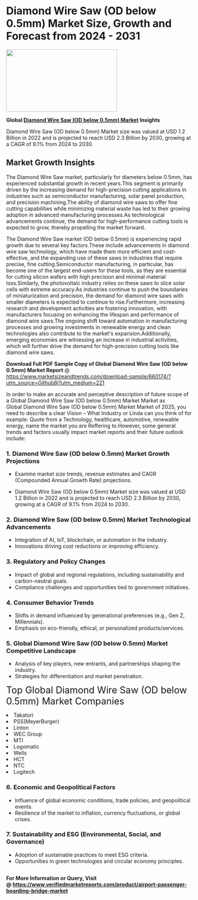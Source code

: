 <H1>Diamond Wire Saw (OD below 0.5mm) Market Size, Growth and Forecast from 2024 - 2031</H1><img class="aligncenter size-medium wp-image-584254" src="https://thirdeyenews.in/wp-content/uploads/2024/09/Global-Market-Research-300x168.jpeg" alt="" width="300" height="168" /><p><strong>Global&nbsp;<a href="https://www.marketsizeandtrends.com/download-sample/660174/?utm_source=Github8j?utm_medium=221">Diamond Wire Saw (OD below 0.5mm) Market</a> Insights</strong></p><p>Diamond Wire Saw (OD below 0.5mm) Market size was valued at USD 1.2 Billion in 2022 and is projected to reach USD 2.3 Billion by 2030, growing at a CAGR of 9.1% from 2024 to 2030.</p><p><h2>Market Growth Insights</h2> <p>The Diamond Wire Saw market, particularly for diameters below 0.5mm, has experienced substantial growth in recent years.This segment is primarily driven by the increasing demand for high-precision cutting applications in industries such as semiconductor manufacturing, solar panel production, and precision machining.The ability of diamond wire saws to offer fine cutting capabilities while minimizing material waste has led to their growing adoption in advanced manufacturing processes.As technological advancements continue, the demand for high-performance cutting tools is expected to grow, thereby propelling the market forward.</p> <p>The Diamond Wire Saw market (OD below 0.5mm) is experiencing rapid growth due to several key factors.These include advancements in diamond wire saw technology, which have made them more efficient and cost-effective, and the expanding use of these saws in industries that require precise, fine cutting.Semiconductor manufacturing, in particular, has become one of the largest end-users for these tools, as they are essential for cutting silicon wafers with high precision and minimal material loss.Similarly, the photovoltaic industry relies on these saws to slice solar cells with extreme accuracy.As industries continue to push the boundaries of miniaturization and precision, the demand for diamond wire saws with smaller diameters is expected to continue to rise.Furthermore, increasing research and development activities are fostering innovation, with manufacturers focusing on enhancing the lifespan and performance of diamond wire saws.The ongoing shift toward automation in manufacturing processes and growing investments in renewable energy and clean technologies also contribute to the market's expansion.Additionally, emerging economies are witnessing an increase in industrial activities, which will further drive the demand for high-precision cutting tools like diamond wire saws.<p><span class=""><strong>Download Full PDF Sample Copy of Global Diamond Wire Saw (OD below 0.5mm) Market Report</strong> @ <a href="https://www.marketsizeandtrends.com/download-sample/660174/?utm_source=Github8j?utm_medium=221" target="_blank">https://www.marketsizeandtrends.com/download-sample/660174/?utm_source=Github8j?utm_medium=221</a></span></p><p>In order to make an accurate and perceptive description of future scope of a Global&nbsp;Diamond Wire Saw (OD below 0.5mm) Market Market as Global&nbsp;Diamond Wire Saw (OD below 0.5mm) Market Market of 2025, you need to describe a clear Vision &ndash; What Industry or Linda can you think of for example: Quote from a Technology, healthcare, automotive, renewable energy, name the market you are Reffering to.However, some general trends and factors usually impact market reports and their future outlook include:</p><h3>1.&nbsp;<strong>Diamond Wire Saw (OD below 0.5mm) Market Growth Projections</strong></h3><ul><li>Examine market size trends, revenue estimates and CAGR (Compounded Annual Growth Rate) projections.</li><li><p>Diamond Wire Saw (OD below 0.5mm) Market size was valued at USD 1.2 Billion in 2022 and is projected to reach USD 2.3 Billion by 2030, growing at a CAGR of 9.1% from 2024 to 2030.</p></li></ul><h3>2.&nbsp;<strong>Diamond Wire Saw (OD below 0.5mm) Market Technological Advancements</strong></h3><ul><li>Integration of AI, IoT, blockchain, or automation in the industry.</li><li>Innovations driving cost reductions or improving efficiency.</li></ul><h3>3.&nbsp;<strong>Regulatory and Policy Changes</strong></h3><ul><li>Impact of global and regional regulations, including sustainability and carbon-neutral goals.</li><li>Compliance challenges and opportunities tied to government initiatives.</li></ul><h3>4.&nbsp;<strong>Consumer Behavior Trends</strong></h3><ul><li>Shifts in demand influenced by generational preferences (e.g., Gen Z, Millennials).</li><li>Emphasis on eco-friendly, ethical, or personalized products/services.</li></ul><h3>5.&nbsp;<strong>Global Diamond Wire Saw (OD below 0.5mm) Market Competitive Landscape</strong></h3><ul><li>Analysis of key players, new entrants, and partnerships shaping the industry.</li><li>Strategies for differentiation and market penetration.</li></ul><p data-pm-slice="1 1 []"><span style="color: inherit; font-family: inherit; font-size: 25px;">Top Global Diamond Wire Saw (OD below 0.5mm) Market Companies</span></p><div class="" data-test-id=""><p><li>Takatori</li><li> PSS(MeyerBurger)</li><li> Linton</li><li> WEC Group</li><li> MTI</li><li> Logomatic</li><li> Wells</li><li> HCT</li><li> NTC</li><li> Logitech</li></p></div><h3>6.&nbsp;<strong>Economic and Geopolitical Factors</strong></h3><ul><li>Influence of global economic conditions, trade policies, and geopolitical events.</li><li>Resilience of the market to inflation, currency fluctuations, or global crises.</li></ul><h3>7.&nbsp;<strong>Sustainability and ESG (Environmental, Social, and Governance)</strong></h3><ul><li>Adoption of sustainable practices to meet ESG criteria.</li><li>Opportunities in green technologies and circular economy principles.</li></ul><h2><strong style="font-size: 14px;">For More Information or Query, Visit @&nbsp;</strong><a style="background-color: #ffffff; font-size: 14px;" href="https://www.marketsizeandtrends.com/report/diamond-wire-saw-od-below-0-5mm-market/" target="_blank">https://www.verifiedmarketreports.com/product/airport-passenger-boarding-bridge-market</a></h2>